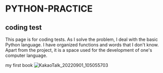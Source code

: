 # PYTHON-PRACTICE
## coding test 

This page is for coding tests. As I solve the problem, I deal with the basic Python language. I have organized functions and words that I don't know. Apart from the project, it is a space used for the development of one's computer language.

my first book
![KakaoTalk_20220901_105055703](https://user-images.githubusercontent.com/106456346/187815420-494ee342-6d4b-498e-afcd-1378918e01eb.jpg)

